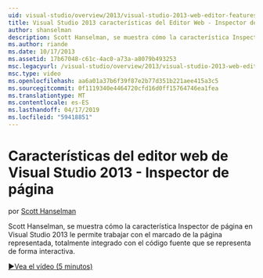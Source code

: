 ```yaml
---
uid: visual-studio/overview/2013/visual-studio-2013-web-editor-features-page-inspector
title: Visual Studio 2013 características del Editor Web - Inspector de página | Microsoft Docs
author: shanselman
description: Scott Hanselman, se muestra cómo la característica Inspector de página en Visual Studio 2013 le permite trabajar de forma interactiva con el marcado de la página representada, w completamente integrada...
ms.author: riande
ms.date: 10/17/2013
ms.assetid: 17b67048-c61c-4ac0-a73a-a8079b493253
msc.legacyurl: /visual-studio/overview/2013/visual-studio-2013-web-editor-features-page-inspector
msc.type: video
ms.openlocfilehash: aa6a01a37b6f39f87e2b77d351b221aee415a3c5
ms.sourcegitcommit: 0f1119340e4464720cfd16d0ff15764746ea1fea
ms.translationtype: MT
ms.contentlocale: es-ES
ms.lasthandoff: 04/17/2019
ms.locfileid: "59418851"
---
```

# <a name="visual-studio-2013-web-editor-features---page-inspector"></a>Características del editor web de Visual Studio 2013 - Inspector de página

por [Scott Hanselman](https://github.com/shanselman)

Scott Hanselman, se muestra cómo la característica Inspector de página en Visual Studio 2013 le permite trabajar con el marcado de la página representada, totalmente integrado con el código fuente que se representa de forma interactiva.

[&#9654;Vea el vídeo (5 minutos)](https://channel9.msdn.com/Blogs/ASP-NET-Site-Videos/visual-studio-2013-web-editor-features-page-inspector)
